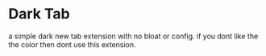 # Dark Tab

a simple dark new tab extension with no bloat or config. if you dont like the the color then dont use this extension.
